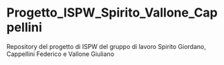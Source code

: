 # Progetto_ISPW_Spirito_Vallone_Cappellini
Repository del progetto di ISPW del gruppo di lavoro Spirito Giordano, Cappellini Federico e Vallone Giuliano
